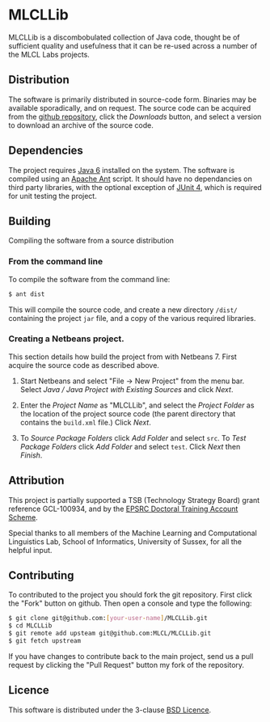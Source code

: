 # MLCLLib

MLCLLib is a discombobulated collection of Java code, thought be of sufficient quality and usefulness that it can be re-used across a number of the MLCL Labs projects.

## Distribution 

The software is primarily distributed in source-code form. Binaries may be available sporadically, and on request. 
The source code can be acquired from the [github repository](https://github.com/MLCL/MLCLLib), click the *Downloads* button, and select a version to download an archive of the source code.

## Dependencies

The project requires [Java 6](http://www.oracle.com/technetwork/java/javase/downloads/index.html) installed on the system. The software is compiled using an [Apache Ant](http://ant.apache.org) script. It should have no dependancies on third party libraries, with the optional exception of [JUnit 4](http://www.junit.org/), which is required for unit testing the project.

## Building

Compiling the software from a source distribution

### From the command line

To compile the software from the command line:

```sh
$ ant dist
```

This will compile the source code, and create a new directory `/dist/` containing the project `jar` file, and a copy of the various required libraries.

### Creating a Netbeans project.

This section details how build the project from with Netbeans 7. First acquire the source code as described above. 

1. Start Netbeans and select "File -> New Project" from the menu bar. Select *Java / Java Project with Existing Sources* and click *Next*.

4. Enter the *Project Name* as "MLCLLib", and select the *Project Folder* as the location of the project source code (the parent directory that contains the `build.xml` file.) Click *Next*.

5. To *Source Package Folders* click *Add Folder* and select `src`. To *Test Package Folders* click *Add Folder* and select `test`. Click *Next* then *Finish*.

## Attribution 

This project is partially supported a TSB (Technology Strategy Board) grant reference GCL-100934, and by the [EPSRC Doctoral Training Account Scheme](http://www.epsrc.ac.uk/funding/students/dta).

Special thanks to all members of the Machine Learning and Computational Linguistics Lab, School of Informatics, University of Sussex, for all the helpful input.

## Contributing

To contributed to the project you should fork the git repository. First click the "Fork" button on github. Then open a console and type the following:

```sh
$ git clone git@github.com:[your-user-name]/MLCLLib.git
$ cd MLCLLib
$ git remote add upsteam git@github.com:MLCL/MLCLLib.git
$ git fetch upstream
```

If you have changes to contribute back to the main project, send us a pull request by clicking the "Pull Request" button my fork of the repository.

## Licence

This software is distributed under the 3-clause [BSD Licence](https://raw.github.com/MLCL/MLCLLib/master/LICENCE).
